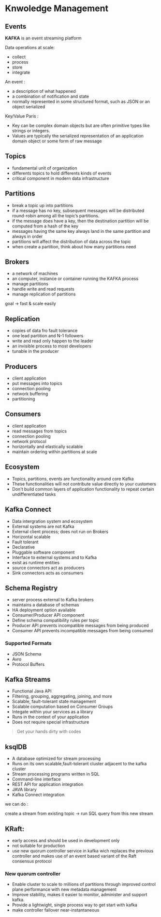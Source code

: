 # Knwoledge Management


## Events 

**KAFKA** is an event streaming platform

Data operations at scale: 
- collect
- process
- store
- integrate

An event : 
- a description of what happened
- a combination of notification and state
- normally represented in some structured format, such as JSON or an object serialized 

Key/Value Paris : 
- Key can be complex domain objects but are often primitive types like strings or integers.
- Values are typically the serialized representation of an application domain object or some form of raw message

## Topics 

- fundamental unit of organization
- differents topics to hold differents kinds of events 
- critical component in modern data infrastructure

## Partitions

- break a topic up into partitions
- if a message has no key, subsequent messages will be distributed round-robin among all the topic’s partitions.
- if the message does have a key, then the destination partition will be computed from a hash of the key
- messages having the same key always land in the same partition and always in order
- partitions will affect the distribution of data across the topic
- when create a partition, think about how many partitions need

## Brokers

- a network of machines
- an computer, instance or container running the KAFKA process
- manage partitions
- handle write and read requests 
- manage replication of partitions

goal ->  fast & scale easily 

## Replication

- copies of data fro fault tolerance
- one lead partition and N-1 followers
- write and read only happen to the leader
- an invisible process to most developers
- tunable in the producer 

## Producers

- client application
- put messages into topics
- connection pooling
- network buffering
- partitioning

## Consumers

- client application
- read messages from topics
- connection pooling
- network protocol
- horizontally and elastically scalable
- maintain ordering within partitions at scale

## Ecosystem

- Topics, partitions, events are functionality around core Kafka
- These functionalities will not contribute value directly to your customers
- Don't build common layers of application functionality to repeat certain undifferentiated tasks

## Kafka Connect

- Data intergration system and ecosystem
- External systems are not Kafka
- External client process; does not run on Brokers
- Horizontal scalable
- Fault tolerant 
- Declarative
- Pluggable software component
- Interface to external systems and to Kafka
- exist as runtime entities
- source connectors act as producers
- Sink connectors acts as consumers


## Schema Registry

- server process external to Kafka brokers
- maintains a database of schemas
- HA deployment option available
- Consumer/Producer API component
- Define schema compatibility rules per topic
- Producer API prevents incompatible messages from being produced
- Consumer API prevents incompatible messages from being consumed

### Supported Formats

- JSON Schema
- Avro
- Protocol Buffers 

## Kafka Streams

- Functional Java API
- Filtering, grouping, aggregating, joining, and more
- Scalable, fault-tolerant state management
- Scalable computation based on Consumer Groups
- Integate within your services as a library
- Runs in the context of your application
- Does not require special infrastructure 

> Get your hands dirty with codes

## ksqlDB

- A database optimized for stream processing
- Runs on its own scalable,fault-tolerant cluster adjacent to the kafka cluster
- Stream processing programs written in SQL
- Command-line interface
- REST API for application integration
- JAVA library
- Kafka Connect integration

we can do : 

create a stream from existing topic -> run SQL query from this new stream 

## KRaft:

- early access and should be used in development only
- not suitable for production
- use new quorum controller service in kafka wich replaces the previous controller and makes use of an event based variant of the Raft consensus protocol

### New quorum controller

- Enable cluster to scale to millions of partitions through improved control plane performance with new metadata management
- Improve stability, makes it easier to monitor, administer and support kafka.
- Provide a lightwight, single process way to get start with kafka
- make controller failover near-instantaneous 








